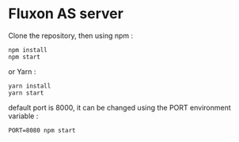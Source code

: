 # Fluxon AS server

Clone the repository, then using npm :

```
npm install
npm start
```

or Yarn :

```
yarn install
yarn start
```

default port is 8000, it can be changed using the PORT environment
variable :

```
PORT=8080 npm start
```
